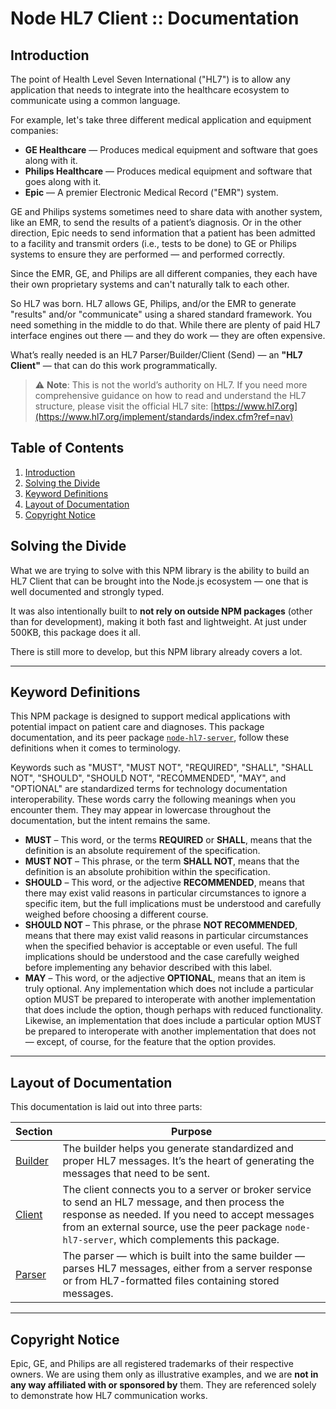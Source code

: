 # Node HL7 Client :: Documentation

## Introduction

The point of Health Level Seven International ("HL7")
is to allow any application that needs to integrate into the healthcare ecosystem to communicate using a common language.

For example, let's take three different medical application and equipment companies:

- **GE Healthcare** — Produces medical equipment and software that goes along with it.
- **Philips Healthcare** — Produces medical equipment and software that goes along with it.
- **Epic** — A premier Electronic Medical Record ("EMR") system.

GE and Philips systems sometimes need to share data with another system,
like an EMR, to send the results of a patient’s diagnosis.
Or in the other direction, Epic needs to send information that a patient has been admitted to a facility and transmit orders (i.e., tests to be done) to GE or Philips systems to ensure they are performed — and performed correctly.

Since the EMR, GE, and Philips are all different companies,
they each have their own proprietary systems and can't naturally talk to each other.

So HL7 was born.
HL7 allows GE, Philips, and/or the EMR to generate "results" and/or "communicate" using a shared standard framework.
You need something in the middle to do that. While there are plenty of paid HL7 interface engines out there — and they do work — they are often expensive.

What’s really needed is an HL7 Parser/Builder/Client (Send) — an **"HL7 Client"** — that can do this work programmatically.

> ⚠️ **Note**: This is not the world’s authority on HL7.
> If you need more comprehensive guidance on how to read and understand the HL7 structure,
> please visit the official HL7 site:
> [https://www.hl7.org](https://www.hl7.org/implement/standards/index.cfm?ref=nav)

## Table of Contents

1. [Introduction](#introduction)
2. [Solving the Divide](#solving-the-divide)
3. [Keyword Definitions](#keyword-definitions)
4. [Layout of Documentation](#layout-of-documentation)
5. [Copyright Notice](#copyright-notice)

## Solving the Divide

What we are trying to solve with this NPM library is the ability to build an HL7 Client
that can be brought into the Node.js ecosystem — one that is well documented and strongly typed.

It was also intentionally built to **not rely on outside NPM packages** (other than for development),
making it both fast and lightweight. At just under 500KB, this package does it all.

There is still more to develop, but this NPM library already covers a lot.

---

## Keyword Definitions

This NPM package is designed to support medical applications with potential impact on patient care and diagnoses.
This package documentation, and its peer package [`node-hl7-server`](#), follow these definitions when it comes to terminology.

Keywords such as "MUST", "MUST NOT", "REQUIRED", "SHALL", "SHALL NOT", "SHOULD", "SHOULD NOT", "RECOMMENDED", "MAY", and "OPTIONAL" are standardized terms for technology documentation interoperability. These words carry the following meanings when you encounter them. They may appear in lowercase throughout the documentation, but the intent remains the same.

- **MUST** – This word, or the terms **REQUIRED** or **SHALL**, means that the definition is an absolute requirement of the specification.
- **MUST NOT** – This phrase, or the term **SHALL NOT**, means that the definition is an absolute prohibition within the specification.
- **SHOULD** – This word, or the adjective **RECOMMENDED**, means that there may exist valid reasons in particular circumstances to ignore a specific item, but the full implications must be understood and carefully weighed before choosing a different course.
- **SHOULD NOT** – This phrase, or the phrase **NOT RECOMMENDED**, means that there may exist valid reasons in particular circumstances when the specified behavior is acceptable or even useful. The full implications should be understood and the case carefully weighed before implementing any behavior described with this label.
- **MAY** – This word, or the adjective **OPTIONAL**, means that an item is truly optional. Any implementation which does not include a particular option MUST be prepared to interoperate with another implementation that does include the option, though perhaps with reduced functionality. Likewise, an implementation that does include a particular option MUST be prepared to interoperate with another implementation that does not — except, of course, for the feature that the option provides.

---

## Layout of Documentation

This documentation is laid out into three parts:

| Section                     | Purpose                                                                                                                                                                                                                                                |
| --------------------------- | ------------------------------------------------------------------------------------------------------------------------------------------------------------------------------------------------------------------------------------------------------ |
| [Builder](builder/index.md) | The builder helps you generate standardized and proper HL7 messages. It’s the heart of generating the messages that need to be sent.                                                                                                                   |
| [Client](client/index.md)   | The client connects you to a server or broker service to send an HL7 message, and then process the response as needed. If you need to accept messages from an external source, use the peer package `node-hl7-server`, which complements this package. |
| [Parser](parser/index.md)   | The parser — which is built into the same builder — parses HL7 messages, either from a server response or from HL7-formatted files containing stored messages.                                                                                         |

---

## Copyright Notice

Epic, GE, and Philips are all registered trademarks of their respective owners.
We are using them only as illustrative examples, and we are **not in any way affiliated with or sponsored by** them.
They are referenced solely to demonstrate how HL7 communication works.
